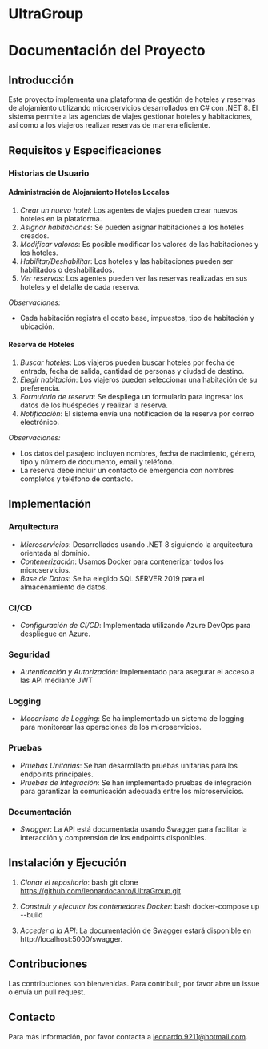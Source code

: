 # UltraGroup

# Documentación del Proyecto

## Introducción

Este proyecto implementa una plataforma de gestión de hoteles y reservas de alojamiento utilizando microservicios desarrollados en C# con .NET 8. El sistema permite a las agencias de viajes gestionar hoteles y habitaciones, así como a los viajeros realizar reservas de manera eficiente.

## Requisitos y Especificaciones

### Historias de Usuario

#### Administración de Alojamiento Hoteles Locales

1. *Crear un nuevo hotel*: Los agentes de viajes pueden crear nuevos hoteles en la plataforma.
2. *Asignar habitaciones*: Se pueden asignar habitaciones a los hoteles creados.
3. *Modificar valores*: Es posible modificar los valores de las habitaciones y los hoteles.
4. *Habilitar/Deshabilitar*: Los hoteles y las habitaciones pueden ser habilitados o deshabilitados.
5. *Ver reservas*: Los agentes pueden ver las reservas realizadas en sus hoteles y el detalle de cada reserva.

*Observaciones:*
- Cada habitación registra el costo base, impuestos, tipo de habitación y ubicación.

#### Reserva de Hoteles

1. *Buscar hoteles*: Los viajeros pueden buscar hoteles por fecha de entrada, fecha de salida, cantidad de personas y ciudad de destino.
2. *Elegir habitación*: Los viajeros pueden seleccionar una habitación de su preferencia.
3. *Formulario de reserva*: Se despliega un formulario para ingresar los datos de los huéspedes y realizar la reserva.
4. *Notificación*: El sistema envía una notificación de la reserva por correo electrónico.

*Observaciones:*
- Los datos del pasajero incluyen nombres, fecha de nacimiento, género, tipo y número de documento, email y teléfono.
- La reserva debe incluir un contacto de emergencia con nombres completos y teléfono de contacto.

## Implementación

### Arquitectura

- *Microservicios*: Desarrollados usando .NET 8 siguiendo la arquitectura orientada al dominio.
- *Contenerización*: Usamos Docker para contenerizar todos los microservicios.
- *Base de Datos*: Se ha elegido SQL SERVER 2019 para el almacenamiento de datos.

### CI/CD

- *Configuración de CI/CD*: Implementada utilizando Azure DevOps para despliegue en Azure.

### Seguridad

- *Autenticación y Autorización*: Implementado para asegurar el acceso a las API mediante JWT

### Logging 

- *Mecanismo de Logging*: Se ha implementado un sistema de logging para monitorear las operaciones de los microservicios.

### Pruebas

- *Pruebas Unitarias*: Se han desarrollado pruebas unitarias para los endpoints principales.
- *Pruebas de Integración*: Se han implementado pruebas de integración para garantizar la comunicación adecuada entre los microservicios.

### Documentación

- *Swagger*: La API está documentada usando Swagger para facilitar la interacción y comprensión de los endpoints disponibles.

## Instalación y Ejecución

1. *Clonar el repositorio*:
    bash
    git clone https://github.com/leonardocanro/UltraGroup.git
    

2. *Construir y ejecutar los contenedores Docker*:
    bash
    docker-compose up --build
    

3. *Acceder a la API*: La documentación de Swagger estará disponible en http://localhost:5000/swagger.

## Contribuciones

Las contribuciones son bienvenidas. Para contribuir, por favor abre un issue o envía un pull request.

## Contacto

Para más información, por favor contacta a leonardo.9211@hotmail.com.

